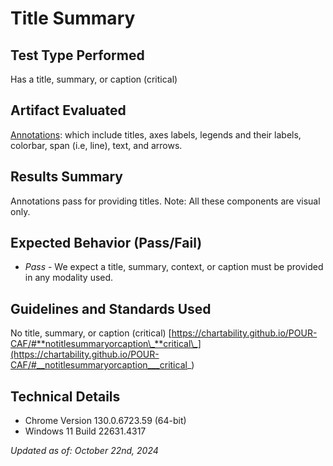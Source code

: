# Title Summary

## Test Type Performed

Has a title, summary, or caption (critical)

## Artifact Evaluated

[Annotations](https://docs.bokeh.org/en/latest/docs/user_guide/interaction.html): which include titles, axes labels, legends and their labels, colorbar, span (i.e, line), text, and arrows.

## Results Summary

Annotations pass for providing titles. Note: All these components are visual only.

## Expected Behavior (Pass/Fail)

- _Pass_ - We expect a title, summary, context, or caption must be provided in any modality used.

<!-- ## Image or Video of Failure

<video controls src="./assets/plotting-interface_metrics-variables.mp4" title="Plotting-terface_Title-Summaries"></video>
A line chart is shown. A screen reader begins to navigate down through a webpage to get to the chart. Once the user navigates to the chart, they taken to the tools of the chart. No title, metrics, axes labels, etc are given to the user (fails).

## Steps to Reproduce

Using a SR, navigate to the chart space. Explore the chart space as needed. -->

## Guidelines and Standards Used

No title, summary, or caption (critical) [https://chartability.github.io/POUR-CAF/#**notitlesummaryorcaption\_**critical\_](https://chartability.github.io/POUR-CAF/#__notitlesummaryorcaption___critical_)

<!-- ## Related Evidence

See "Content is only visual" evidence.

## Known or Documented Issues

"Plot tools: Content is only visual" evidence forms. -->

## Technical Details

- Chrome Version 130.0.6723.59 (64-bit)
- Windows 11 Build 22631.4317

_Updated as of: October 22nd, 2024_

<!-- ## Notes

We fail this overall if it fails for a single modality. In general, I'd also recommend that you provide a summary of the data in the title whenever known beforehand (and appropriate for the intended audience) as opposed to simply describing what the data is, such as "Bachelor's Degrees earned by women in 2010 across fields." -->
